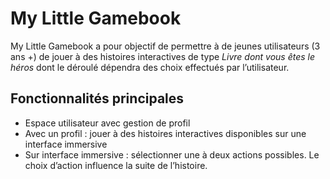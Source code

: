 # My Little Gamebook

My Little Gamebook a pour objectif de permettre à de jeunes utilisateurs (3 ans +) de jouer à des histoires interactives de type <em>Livre dont vous êtes le héros</em>  dont le déroulé dépendra des choix effectués par l’utilisateur.

## Fonctionnalités principales

- Espace utilisateur avec gestion de profil 
- Avec un profil : jouer à des histoires interactives disponibles sur une interface immersive
- Sur interface immersive : sélectionner une à deux actions possibles. Le choix d’action influence la suite de l’histoire.
